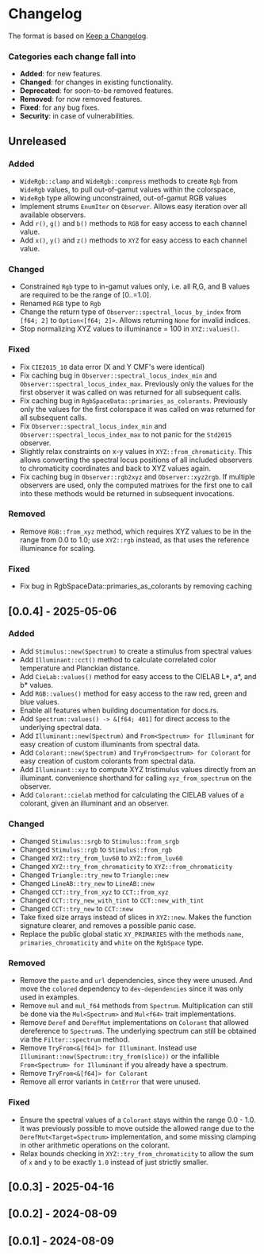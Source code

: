 # Changelog

The format is based on [Keep a Changelog](http://keepachangelog.com/en/1.0.0/).

### Categories each change fall into

* **Added**: for new features.
* **Changed**: for changes in existing functionality.
* **Deprecated**: for soon-to-be removed features.
* **Removed**: for now removed features.
* **Fixed**: for any bug fixes.
* **Security**: in case of vulnerabilities.

## Unreleased
### Added
- `WideRgb::clamp` and `WideRgb::compress` methods to create `Rgb` from `WideRgb` values, to pull
   out-of-gamut values within the colorspace,
- `WideRgb` type allowing unconstrained, out-of-gamut RGB values
- Implement strums `EnumIter` on `Observer`. Allows easy iteration over all available observers.
- Add `r()`, `g()` and `b()` methods to `RGB` for easy access to each channel value.
- Add `x()`, `y()` and `z()` methods to `XYZ` for easy access to each channel value.

### Changed
- Constrained `Rgb` type to in-gamut values only, i.e. all R,G, and B values are required to be the
  range of [0..=1.0].
- Renamed `RGB` type to `Rgb`
- Change the return type of `Observer::spectral_locus_by_index` from `[f64; 2]` to
  `Option<[f64; 2]>`. Allows returning `None` for invalid indices.
- Stop normalizing XYZ values to illuminance = 100 in `XYZ::values()`.

### Fixed
- Fix `CIE2015_10` data error (X and Y CMF's were identical)
- Fix caching bug in `Observer::spectral_locus_index_min` and
  `Observer::spectral_locus_index_max`. Previously only the values for the first
  observer it was called on was returned for all subsequent calls.
- Fix caching bug in `RgbSpaceData::primaries_as_colorants`. Previously only the values
  for the first colorspace it was called on was returned for all subsequent calls.
- Fix `Observer::spectral_locus_index_min` and `Observer::spectral_locus_index_max` to
  not panic for the `Std2015` observer.
- Slightly relax constraints on x-y values in `XYZ::from_chromaticity`. This allows converting
  the spectral locus positions of all included observers to chromaticity coordinates and back
  to XYZ values again.
- Fix caching bug in `Observer::rgb2xyz` and `Observer::xyz2rgb`. If multiple observers are used,
  only the computed matrixes for the first one to call into these methods would be returned in
  subsequent invocations.

### Removed
  - Remove `RGB::from_xyz` method, which requires XYZ values to be in the range from 0.0 to 1.0;
    use `XYZ::rgb` instead, as that uses the reference illuminance for scaling.

### Fixed
  - Fix bug in RgbSpaceData::primaries_as_colorants by removing caching



## [0.0.4] - 2025-05-06

### Added
- Add `Stimulus::new(Spectrum)` to create a stimulus from spectral values
- Add `Illuminant::cct()` method to calculate correlated color temperature and Planckian distance.
- Add `CieLab::values()` method for easy access to the CIELAB L*, a*, and b* values.
- Add `RGB::values()` method for easy access to the raw red, green and blue values.
- Enable all features when building documentation for docs.rs.
- Add `Spectrum::values() -> &[f64; 401]` for direct access to the underlying spectral data.
- Add `Illuminant::new(Spectrum)` and `From<Spectrum> for Illuminant` for easy creation of
  custom illuminants from spectral data.
- Add `Colorant::new(Spectrum)` and `TryFrom<Spectrum> for Colorant` for easy creation of
  custom colorants from spectral data.
- Add `Illuminant::xyz` to compute XYZ tristimulus values directly from an illuminant.
  convenience shorthand for calling `xyz_from_spectrum` on the observer.
- Add `Colorant::cielab` method for calculating the CIELAB values of a colorant, given an
  illuminant and an observer.

### Changed
- Changed `Stimulus::srgb` to `Stimulus::from_srgb`
- Changed `Stimulus::rgb` to `Stimulus::from_rgb`
- Changed `XYZ::try_from_luv60` to `XYZ::from_luv60`
- Changed `XYZ::try_from_chromaticity` to `XYZ::from_chromaticity`
- Changed `Triangle::try_new` to `Triangle::new`
- Changed `LineAB::try_new` to `LineAB::new`
- Changed `CCT::try_from_xyz` to `CCT::from_xyz`
- Changed `CCT::try_new_with_tint` to `CCT::new_with_tint`
- Changed `CCT::try_new` to `CCT::new`
- Take fixed size arrays instead of slices in `XYZ::new`. Makes the function signature clearer,
  and removes a possible panic case.
- Replace the public global static `XY_PRIMARIES` with the methods `name`,
  `primaries_chromaticity` and `white` on the `RgbSpace` type.

### Removed
- Remove the `paste` and `url` dependencies, since they were unused. And move the
  `colored` dependency to `dev-dependencies` since it was only used in examples.
- Remove `mul` and `mul_f64` methods from `Spectrum`. Multiplication can still be done via the
  `Mul<Spectrum>` and `Mul<f64>` trait implementations.
- Remove `Deref` and `DerefMut` implementations on `Colorant` that allowed dereference to
  `Spectrum`s. The underlying spectrum can still be obtained via the `Filter::spectrum` method.
- Remove `TryFrom<&[f64]> for Illuminant`. Instead use `Illuminant::new(Spectrum::try_from(slice))`
  or the infallible `From<Spectrum> for Illuminant` if you already have a spectrum.
- Remove `TryFrom<&[f64]> for Colorant`
- Remove all error variants in `CmtError` that were unused.

### Fixed
- Ensure the spectral values of a `Colorant` stays within the range 0.0 - 1.0. It was previously
  possible to move outside the allowed range due to the `DerefMut<Target=Spectrum>` implementation,
  and some missing clamping in other arithmetic operations on the colorant.
- Relax bounds checking in `XYZ::try_from_chromaticity` to allow the sum of `x` and `y` to be
  exactly `1.0` instead of just strictly smaller.


## [0.0.3] - 2025-04-16


## [0.0.2] - 2024-08-09


## [0.0.1] - 2024-08-09



